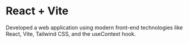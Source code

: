 # React + Vite

Developed a web application using modern front-end technologies like React, Vite, Tailwind CSS, and the useContext hook. 
